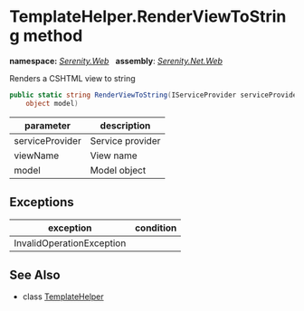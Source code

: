 # TemplateHelper.RenderViewToString method
**namespace:** *[Serenity.Web](../../README.md#serenity.web-namespace)*   **assembly**: *[Serenity.Net.Web](../../README.md)*

Renders a CSHTML view to string

```csharp
public static string RenderViewToString(IServiceProvider serviceProvider, string viewName, 
    object model)
```

| parameter | description |
| --- | --- |
| serviceProvider | Service provider |
| viewName | View name |
| model | Model object |

## Exceptions

| exception | condition |
| --- | --- |
| InvalidOperationException |  |

## See Also

* class [TemplateHelper](../TemplateHelper.md)